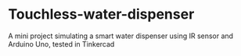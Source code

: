 # Touchless-water-dispenser
A mini project simulating a smart water dispenser using IR sensor and Arduino Uno, tested in Tinkercad
